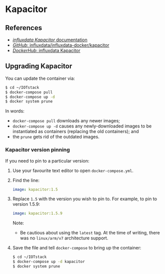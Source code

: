 # Kapacitor
 
## References

- [*influxdata Kapacitor* documentation](https://docs.influxdata.com/kapacitor/)
- [*GitHub*: influxdata/influxdata-docker/kapacitor](https://github.com/influxdata/influxdata-docker/tree/master/kapacitor)
- [*DockerHub*: influxdata Kapacitor](https://hub.docker.com/_/kapacitor)

## Upgrading Kapacitor

You can update the container via:

```bash
$ cd ~/IOTstack
$ docker-compose pull
$ docker-compose up -d
$ docker system prune
```

In words:

* `docker-compose pull` downloads any newer images;
* `docker-compose up -d` causes any newly-downloaded images to be instantiated as containers (replacing the old containers); and
* the `prune` gets rid of the outdated images.

### Kapacitor version pinning

If you need to pin to a particular version:

1. Use your favourite text editor to open `docker-compose.yml`.
2. Find the line:

	``` yaml
   image: kapacitor:1.5
	```

3. Replace `1.5` with the version you wish to pin to. For example, to pin to version 1.5.9:

	``` yaml
   image: kapacitor:1.5.9
	```
	
	Note:
	
	* Be cautious about using the `latest` tag. At the time of writing, there was no `linux/arm/v7` architecture support. 

4. Save the file and tell `docker-compose` to bring up the container:

	```bash
	$ cd ~/IOTstack
	$ docker-compose up -d kapacitor
	$ docker system prune
	```

